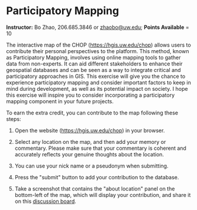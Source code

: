 # Participatory Mapping

**Instructor:** Bo Zhao, 206.685.3846 or zhaobo@uw.edu; **Points Available** = 10

The interactive map of the CHOP (https://hgis.uw.edu/chop) allows users to contribute their personal perspectives to the platform. This method, known as Participatory Mapping, involves using online mapping tools to gather data from non-experts. It can aid different stakeholders to enhance their geospatial databases and can be seen as a way to integrate critical and participatory approaches in GIS. This exercise will give you the chance to experience participatory mapping and consider important factors to keep in mind during development, as well as its potential impact on society. I hope this exercise will inspire you to consider incorporating a participatory mapping component in your future projects.

To earn the extra credit, you can contribute to the  map following these steps:

1. Open the website (https://hgis.uw.edu/chop) in your browser.

2. Select any location on the map, and then add your memory or commentary. Please make sure that your commentary is coherent and accurately reflects your genuine thoughts about the location.
3. You can use your nick name or a pseudonym when submitting.
4. Press the "submit" button to add your contribution to the database.
5. Take a screenshot that contains the "about location" panel on the bottom-left of the map, which will display your contribution, and share it on this [discussion board](https://canvas.uw.edu/courses/1612951/discussion_topics/7831389).
